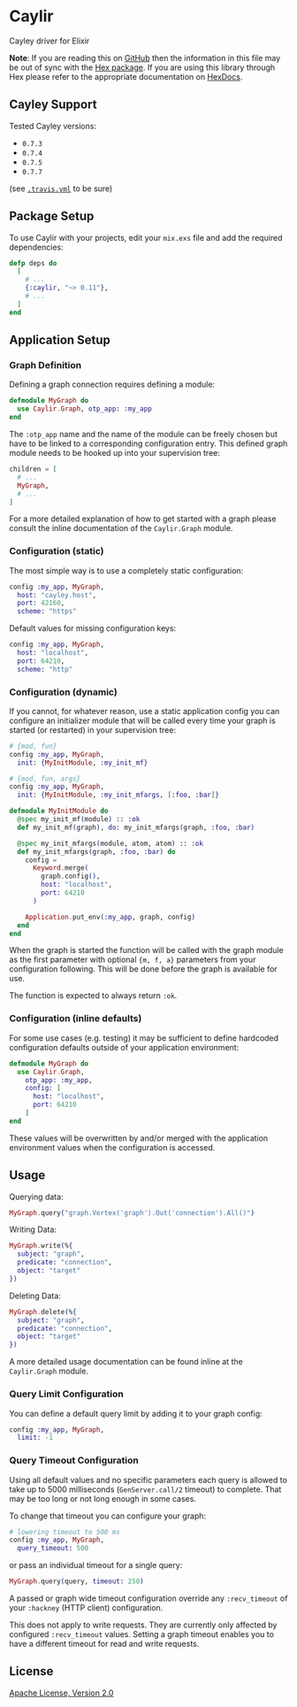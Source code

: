# Caylir

Cayley driver for Elixir

__Note__: If you are reading this on [GitHub](https://github.com/mneudert/caylir) then the information in this file may be out of sync with the [Hex package](https://hex.pm/packages/caylir). If you are using this library through Hex please refer to the appropriate documentation on [HexDocs](https://hexdocs.pm/caylir).

## Cayley Support

Tested Cayley versions:

- `0.7.3`
- `0.7.4`
- `0.7.5`
- `0.7.7`

(see [`.travis.yml`](https://github.com/mneudert/caylir/blob/master/.travis.yml) to be sure)

## Package Setup

To use Caylir with your projects, edit your `mix.exs` file and add the required dependencies:

```elixir
defp deps do
  [
    # ...
    {:caylir, "~> 0.11"},
    # ...
  ]
end
```

## Application Setup

### Graph Definition

Defining a graph connection requires defining a module:

```elixir
defmodule MyGraph do
  use Caylir.Graph, otp_app: :my_app
end
```

The `:otp_app` name and the name of the module can be freely chosen but have to be linked to a corresponding configuration entry. This defined graph module needs to be hooked up into your supervision tree:

```elixir
children = [
  # ...
  MyGraph,
  # ...
]
```

For a more detailed explanation of how to get started with a graph please consult the inline documentation of the `Caylir.Graph` module.

### Configuration (static)

The most simple way is to use a completely static configuration:

```elixir
config :my_app, MyGraph,
  host: "cayley.host",
  port: 42160,
  scheme: "https"
```

Default values for missing configuration keys:

```elixir
config :my_app, MyGraph,
  host: "localhost",
  port: 64210,
  scheme: "http"
```

### Configuration (dynamic)

If you cannot, for whatever reason, use a static application config you can configure an initializer module that will be called every time your graph is started (or restarted) in your supervision tree:

```elixir
# {mod, fun}
config :my_app, MyGraph,
  init: {MyInitModule, :my_init_mf}

# {mod, fun, args}
config :my_app, MyGraph,
  init: {MyInitModule, :my_init_mfargs, [:foo, :bar]}

defmodule MyInitModule do
  @spec my_init_mf(module) :: :ok
  def my_init_mf(graph), do: my_init_mfargs(graph, :foo, :bar)

  @spec my_init_mfargs(module, atom, atom) :: :ok
  def my_init_mfargs(graph, :foo, :bar) do
    config =
      Keyword.merge(
        graph.config(),
        host: "localhost",
        port: 64210
      )

    Application.put_env(:my_app, graph, config)
  end
end
```

When the graph is started the function will be called with the graph module as the first parameter with optional `{m, f, a}` parameters from your configuration following. This will be done before the graph is available for use.

The function is expected to always return `:ok`.

### Configuration (inline defaults)

For some use cases (e.g. testing) it may be sufficient to define hardcoded configuration defaults outside of your application environment:

```elixir
defmodule MyGraph do
  use Caylir.Graph,
    otp_app: :my_app,
    config: [
      host: "localhost",
      port: 64210
    ]
end
```

These values will be overwritten by and/or merged with the application environment values when the configuration is accessed.

## Usage

Querying data:

```elixir
MyGraph.query("graph.Vertex('graph').Out('connection').All()")
```

Writing Data:

```elixir
MyGraph.write(%{
  subject: "graph",
  predicate: "connection",
  object: "target"
})
```

Deleting Data:

```elixir
MyGraph.delete(%{
  subject: "graph",
  predicate: "connection",
  object: "target"
})
```

A more detailed usage documentation can be found inline at the `Caylir.Graph` module.

### Query Limit Configuration

You can define a default query limit by adding it to your graph config:

```elixir
config :my_app, MyGraph,
  limit: -1
```

### Query Timeout Configuration

Using all default values and no specific parameters each query is allowed to take up to 5000 milliseconds (`GenServer.call/2` timeout) to complete. That may be too long or not long enough in some cases.

To change that timeout you can configure your graph:

```elixir
# lowering timeout to 500 ms
config :my_app, MyGraph,
  query_timeout: 500
```

or pass an individual timeout for a single query:

```elixir
MyGraph.query(query, timeout: 250)
```

A passed or graph wide timeout configuration override any `:recv_timeout` of your `:hackney` (HTTP client) configuration.

This does not apply to write requests. They are currently only affected by configured `:recv_timeout` values. Setting a graph timeout enables you to have a different timeout for read and write requests.

## License

[Apache License, Version 2.0](http://www.apache.org/licenses/LICENSE-2.0)
